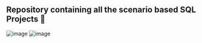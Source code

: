 ## Repository containing all the scenario based SQL Projects 🔖
![image](https://github.com/MukulGehlot/SQL-Projects/assets/93550361/28b8cc10-acbe-486c-8759-d763f2c17b32) ![image](https://github.com/MukulGehlot/SQL-Projects/assets/93550361/73bb6da0-b7d2-48a4-8fe5-e6fa0d129824)

